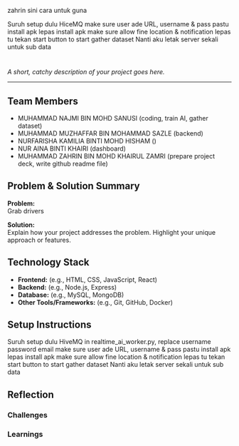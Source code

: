 zahrin sini cara untuk guna

Suruh setup dulu HiceMQ
make sure user ade URL, username & pass
pastu install apk
lepas install apk make sure allow fine location & notification
lepas tu tekan start button to start gather dataset
Nanti aku letak server sekali untuk sub data

# 
*A short, catchy description of your project goes here.*

---

## Team Members
- MUHAMMAD NAJMI BIN MOHD SANUSI (coding, train AI, gather dataset)
- MUHAMMAD MUZHAFFAR BIN MOHAMMAD SAZLE (backend)
- NURFARISHA KAMILIA BINTI MOHD HISHAM ()
- NUR AINA BINTI KHAIRI (dashboard)
- MUHAMMAD ZAHRIN BIN MOHD KHAIRUL ZAMRI (prepare project deck, write github readme file)

## Problem & Solution Summary
**Problem:**  
Grab drivers

**Solution:**  
Explain how your project addresses the problem. Highlight your unique approach or features.  

## Technology Stack
- **Frontend:** (e.g., HTML, CSS, JavaScript, React)  
- **Backend:** (e.g., Node.js, Express)  
- **Database:** (e.g., MySQL, MongoDB)  
- **Other Tools/Frameworks:** (e.g., Git, GitHub, Docker)

## Setup Instructions

Suruh setup dulu HiveMQ in realtime_ai_worker.py, replace username password email
make sure user ade URL, username & pass
pastu install apk
lepas install apk make sure allow fine location & notification
lepas tu tekan start button to start gather dataset
Nanti aku letak server sekali untuk sub data

## Reflection

### Challenges


### Learnings
